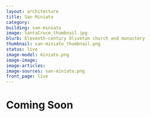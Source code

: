 ```yaml
---
layout: architecture
title: San Miniato
category: 
building: san-miniato
image: SantaCroce_thumbnail.jpg
blurb: Eleventh-century Olivetan church and monastery
thumbnail: san-miniato_thumbnail.png
status: live
image-model: miniato.png
image-image: 
image-articles: 
image-sources: san-miniato.png
front_page: live
---
```


# Coming Soon
